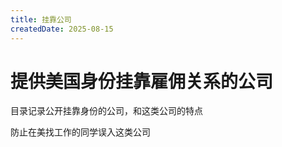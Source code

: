 ```yaml
---
title: 挂靠公司
createdDate: 2025-08-15
---
```

# 提供美国身份挂靠雇佣关系的公司

目录记录公开挂靠身份的公司，和这类公司的特点

防止在美找工作的同学误入这类公司
